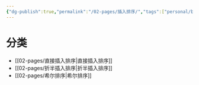 ```yaml
---
{"dg-publish":true,"permalink":"/02-pages/插入排序/","tags":["personal/blog","algorithm/sorting"]}
---
```


# 分类
- [[02-pages/直接插入排序\|直接插入排序]]
- [[02-pages/折半插入排序\|折半插入排序]]
- [[02-pages/希尔排序\|希尔排序]]
